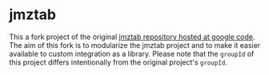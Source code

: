 jmztab
======

This a fork project of the original [jmztab repository hosted at google code](http://code.google.com/p/mztab/). The aim of this fork is to modularize the jmztab project and to make it easier available to custom integration as a library.
Please note that the `groupId` of this project differs intentionally from the original project's `groupId`.
